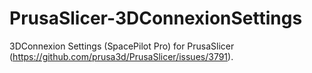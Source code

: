 # PrusaSlicer-3DConnexionSettings
3DConnexion Settings (SpacePilot Pro) for PrusaSlicer (https://github.com/prusa3d/PrusaSlicer/issues/3791).

